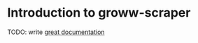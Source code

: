 # Introduction to groww-scraper

TODO: write [great documentation](http://jacobian.org/writing/what-to-write/)

